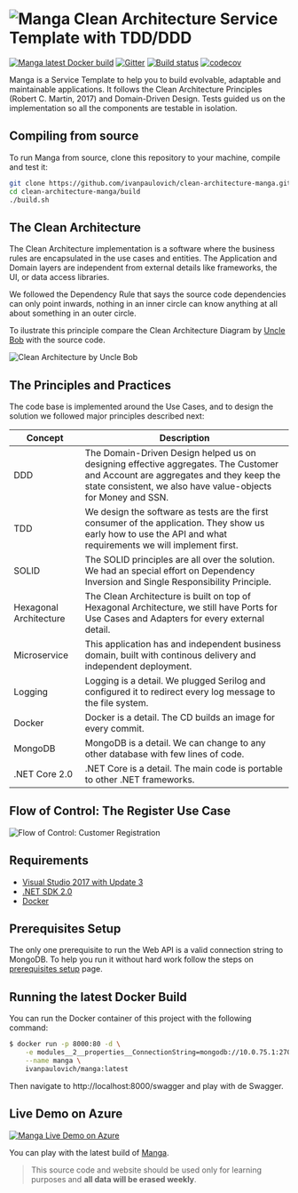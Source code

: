 ![Manga](https://raw.githubusercontent.com/ivanpaulovich/manga/master/docs/manga-icon.png) Clean Architecture Service Template with TDD/DDD
=========
[![Manga latest Docker build](https://dockerbuildbadges.quelltext.eu/status.svg?organization=ivanpaulovich&repository=manga)](https://hub.docker.com/r/ivanpaulovich/manga/) [![Gitter](https://img.shields.io/badge/chat-on%20gitter-blue.svg)](https://gitter.im/ivanpaulovich/) [![Build status](https://ci.appveyor.com/api/projects/status/0i6s33kw3y87tkb2?svg=true)](https://ci.appveyor.com/project/ivanpaulovich/clean-architecture-manga) [![codecov](https://codecov.io/gh/ivanpaulovich/clean-architecture-manga/branch/master/graph/badge.svg)](https://codecov.io/gh/ivanpaulovich/clean-architecture-manga)

Manga is a Service Template to help you to build evolvable, adaptable and maintainable applications. It follows the Clean Architecture Principles (Robert C. Martin, 2017) and Domain-Driven Design. Tests guided us on the implementation so all the components are testable in isolation.

## Compiling from source

To run Manga from source, clone this repository to your machine, compile and test it:

```sh
git clone https://github.com/ivanpaulovich/clean-architecture-manga.git
cd clean-architecture-manga/build
./build.sh
```

## The Clean Architecture

The Clean Architecture implementation is a software where the business rules are encapsulated in the use cases and entities. The Application and Domain layers are independent from external details like frameworks, the UI, or data access libraries.

We followed the Dependency Rule that says the source code dependencies can only point inwards, nothing in an inner circle can know anything at all about something in an outer circle.

To ilustrate this principle compare the Clean Architecture Diagram by [Uncle Bob](https://8thlight.com/blog/uncle-bob/2012/08/13/the-clean-architecture.html) with the source code.

![Clean Architecture by Uncle Bob](https://raw.githubusercontent.com/ivanpaulovich/manga/master/docs/CleanArchitecture-Uncle-Bob.jpg)

## The Principles and Practices

The code base is implemented around the Use Cases, and to design the solution we followed major principles described next: 

| Concept | Description |
| --- | --- |
| DDD | The Domain-Driven Design helped us on designing effective aggregates. The Customer and Account are aggregates and they keep the state consistent, we also have value-objects for Money and SSN. |
| TDD | We design the software as tests are the first consumer of the application. They show us early how to use the API and what requirements we will implement first. |
| SOLID | The SOLID principles are all over the solution. We had an special effort on Dependency Inversion and Single Responsibility Principle.  |
| Hexagonal Architecture | The Clean Architecture is built on top of Hexagonal Architecture, we still have Ports for Use Cases and Adapters for every external detail. |
| Microservice | This application has and independent business domain, built with continous delivery and independent deployment. |
| Logging | Logging is a detail. We plugged Serilog and configured it to redirect every log message to the file system. |
| Docker | Docker is a detail. The CD builds an image for every commit. |
| MongoDB | MongoDB is a detail. We can change to any other database with few lines of code. |
| .NET Core 2.0 | .NET Core is a detail. The main code is portable to other .NET frameworks. |

## Flow of Control: The Register Use Case

![Flow of Control: Customer Registration](https://raw.githubusercontent.com/ivanpaulovich/manga/master/docs/Flow-Of-Control.png)

## Requirements
* [Visual Studio 2017 with Update 3](https://www.visualstudio.com/en-us/news/releasenotes/vs2017-relnotes)
* [.NET SDK 2.0](https://www.microsoft.com/net/download/core)
* [Docker](https://docs.docker.com/docker-for-windows/install/)

## Prerequisites Setup

The only one prerequisite to run the Web API is a valid connection string to MongoDB. To help you run it without hard work follow the steps on [prerequisites setup](https://github.com/ivanpaulovich/manga/wiki/Prerequisites-setup) page.

## Running the latest Docker Build

You can run the Docker container of this project with the following command:

```sh
$ docker run -p 8000:80 -d \
	-e modules__2__properties__ConnectionString=mongodb://10.0.75.1:27017 \
	--name manga \
	ivanpaulovich/manga:latest
```
Then navigate to http://localhost:8000/swagger and play with de Swagger.

## Live Demo on Azure

[![Manga Live Demo on Azure](https://raw.githubusercontent.com/ivanpaulovich/manga/master/docs/Swagger.png)](http://grape.westus2.cloudapp.azure.com:8800/swagger)

You can play with the latest build of [Manga](http://grape.westus2.cloudapp.azure.com:8800/swagger "Manga").
> This source code and website should be used only for learning purposes and **all data will be erased weekly**.
